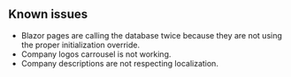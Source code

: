 ## Known issues
* Blazor pages are calling the database twice because they are not using the proper initialization override.
* Company logos carrousel is not working.
* Company descriptions are not respecting localization.